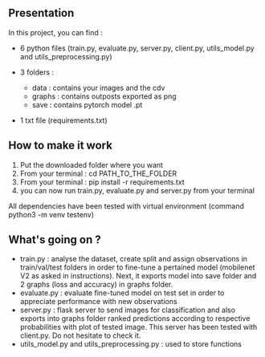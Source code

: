 ## Presentation

In this project, you can find :

- 6 python files (train.py, evaluate.py, server.py, client.py, utils_model.py and utils_preprocessing.py)

- 3 folders :
	- data : contains your images and the cdv
	- graphs : contains outposts exported as png 
	- save :  contains pytorch model .pt

- 1 txt file (requirements.txt)

## How to make it work

1) Put the downloaded folder where you want
2) From your terminal : cd PATH_TO_THE_FOLDER
3) From your terminal : pip install -r requirements.txt
4) you can now run train.py, evaluate.py and server.py from your terminal

All dependencies have been tested with virtual environment (command python3 -m venv testenv) 

## What's going on ?

- train.py : analyse the dataset, create split and assign observations in train/val/test folders in order to fine-tune a pertained model (mobilenet V2 as asked in instructions). Next, it exports model into save folder and 2 graphs (loss and accuracy) in graphs folder.
- evaluate.py : evaluate fine-tuned model on test set in order to appreciate performance with new observations
- server.py : flask server to send images for classification and also exports into graphs folder ranked predictions according to respective probabilities with plot of tested image. This server has been tested with client.py. Do not hesitate to check it.
-  utils_model.py and utils_preprocessing.py : used to store functions
